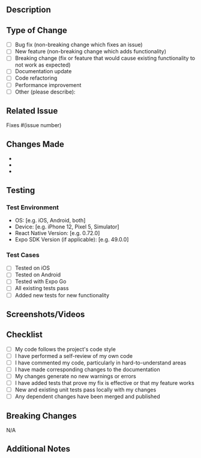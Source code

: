 ## Description
<!-- Provide a brief description of the changes in this PR -->

## Type of Change
<!-- Mark the relevant option with an 'x' -->
- [ ] Bug fix (non-breaking change which fixes an issue)
- [ ] New feature (non-breaking change which adds functionality)
- [ ] Breaking change (fix or feature that would cause existing functionality to not work as expected)
- [ ] Documentation update
- [ ] Code refactoring
- [ ] Performance improvement
- [ ] Other (please describe):

## Related Issue
<!-- Link to related issue(s) -->
Fixes #(issue number)

## Changes Made
<!-- List the specific changes made in this PR -->
-
-
-

## Testing
<!-- Describe the tests you ran to verify your changes -->

### Test Environment
- OS: [e.g. iOS, Android, both]
- Device: [e.g. iPhone 12, Pixel 5, Simulator]
- React Native Version: [e.g. 0.72.0]
- Expo SDK Version (if applicable): [e.g. 49.0.0]

### Test Cases
- [ ] Tested on iOS
- [ ] Tested on Android
- [ ] Tested with Expo Go
- [ ] All existing tests pass
- [ ] Added new tests for new functionality

## Screenshots/Videos
<!-- If applicable, add screenshots or videos to demonstrate the changes -->

## Checklist
<!-- Mark completed items with an 'x' -->
- [ ] My code follows the project's code style
- [ ] I have performed a self-review of my own code
- [ ] I have commented my code, particularly in hard-to-understand areas
- [ ] I have made corresponding changes to the documentation
- [ ] My changes generate no new warnings or errors
- [ ] I have added tests that prove my fix is effective or that my feature works
- [ ] New and existing unit tests pass locally with my changes
- [ ] Any dependent changes have been merged and published

## Breaking Changes
<!-- If this is a breaking change, describe what breaks and migration steps -->
N/A

## Additional Notes
<!-- Add any additional information that reviewers should know -->
